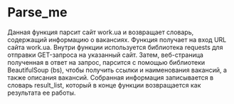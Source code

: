 # Parse_me
Данная функция парсит сайт work.ua и возвращает словарь, содержащий информацию о вакансиях. 
Функция получает на вход URL сайта work.ua. Внутри функции используется библиотека requests для отправки GET-запроса на указанный сайт. 
Затем, веб-страница полученная в ответ на запрос, парсится с помощью библиотеки BeautifulSoup (bs), чтобы получить ссылки и наименования вакансий, а также 
описания вакансий. Собранная информация записывается в словарь result_list, который в конце функции возвращается как результата ее работы.
